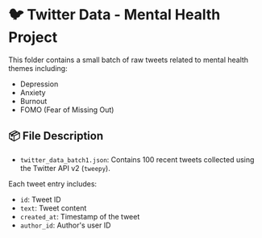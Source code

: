 # 🐦 Twitter Data - Mental Health Project

This folder contains a small batch of raw tweets related to mental health themes including:

- Depression
- Anxiety
- Burnout
- FOMO (Fear of Missing Out)

## 📦 File Description

- `twitter_data_batch1.json`: Contains 100 recent tweets collected using the Twitter API v2 (`tweepy`).

Each tweet entry includes:
- `id`: Tweet ID
- `text`: Tweet content
- `created_at`: Timestamp of the tweet
- `author_id`: Author's user ID